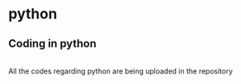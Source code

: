 # python
## Coding in python
<br> All the codes regarding python are being uploaded in the repository
